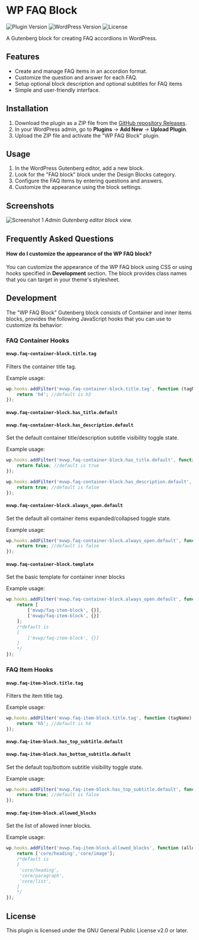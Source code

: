 # WP FAQ Block

![Plugin Version](https://img.shields.io/badge/version-1.0.0-blue.svg)
![WordPress Version](https://img.shields.io/badge/WordPress-5.8%2B-blue.svg)
![License](https://img.shields.io/badge/license-GPL--2.0%2B-blue.svg)

A Gutenberg block for creating FAQ accordions in WordPress.

## Features

- Create and manage FAQ items in an accordion format.
- Customize the question and answer for each FAQ.
- Setup optional block description and optional subtitles for FAQ items
- Simple and user-friendly interface.

## Installation

1. Download the plugin as a ZIP file from the [GitHub repository Releases](https://github.com/jmvwp/wp-faq-block/releases/tag/v1.0.0).
2. In your WordPress admin, go to **Plugins** → **Add New** → **Upload Plugin**.
3. Upload the ZIP file and activate the "WP FAQ Block" plugin.

## Usage

1. In the WordPress Gutenberg editor, add a new block.
2. Look for the "FAQ block" block under the Design Blocks category.
3. Configure the FAQ items by entering questions and answers.
4. Customize the appearance using the block settings.

## Screenshots

![Screenshot 1](https://github.com/jmvwp/wp-faq-block/assets/140622500/967b8a08-7c02-42df-bb05-1382ec22314f)
*Admin Gutenberg editor block view.*

## Frequently Asked Questions

#### How do I customize the appearance of the WP FAQ block?

You can customize the appearance of the WP FAQ block using CSS or using hooks specified in **Development** section. The block provides class names that you can target in your theme's stylesheet.


## Development

The "WP FAQ Block" Gutenberg block consists of Container and inner items blocks, provides the following JavaScript hooks that you can use to customize its behavior:

### FAQ Container Hooks

#### `mvwp.faq-container-block.title.tag`

Filters the container title tag.

Example usage:

```javascript
wp.hooks.addFilter('mvwp.faq-container-block.title.tag', function (tagName) {
    return 'h4'; //default is h3
});
```

#### `mvwp.faq-container-block.has_title.default`
#### `mvwp.faq-container-block.has_description.default`

Set the default container title/description subtitle visibility toggle state.

Example usage:

```javascript
wp.hooks.addFilter('mvwp.faq-container-block.has_title.default', function (hasTitle) {
    return false; //default is true
});

wp.hooks.addFilter('mvwp.faq-container-block.has_description.default', function (hasDescription) {
    return true; //default is false
});
```

#### `mvwp.faq-container-block.always_open.default`

Set the default all container items expanded/collapsed toggle state.

Example usage:

```javascript
wp.hooks.addFilter('mvwp.faq-container-block.always_open.default', function (isAlwaysOpen) {
    return true; //default is false
});
```

#### `mvwp.faq-container-block.template`

Set the basic template for container inner blocks

Example usage:

```javascript
wp.hooks.addFilter('mvwp.faq-container-block.always_open.default', function (isAlwaysOpen) {
    return [
	    ['mvwp/faq-item-block', {}],
	    ['mvwp/faq-item-block', {}]
    ];
    /*default is
    [
	    ['mvwp/faq-item-block', {}]
    ]
    */
});
```


### FAQ Item Hooks

#### `mvwp.faq-item-block.title.tag`

Filters the item title tag.

Example usage:

```javascript
wp.hooks.addFilter('mvwp.faq-item-block.title.tag', function (tagName) {
    return 'h5'; //default is h4
});
```

#### `mvwp.faq-item-block.has_top_subtitle.default`
#### `mvwp.faq-item-block.has_bottom_subtitle.default`

Set the default top/bottom subtitle visibility toggle state.

Example usage:

```javascript
wp.hooks.addFilter('mvwp.faq-item-block.has_top_subtitle.default', function (hasSubtitle) {
    return true; //default is false
});
```

#### `mvwp.faq-item-block.allowed_blocks`

Set the list of allowed inner blocks.

Example usage:

```javascript
wp.hooks.addFilter('mvwp.faq-item-block.allowed_blocks', function (allowedBlocks) {
    return ['core/heading','core/image'];
    /*default is
    [
     'core/heading',
     'core/paragraph',
     'core/list',
    ]
    */
});
```

## License

This plugin is licensed under the GNU General Public License v2.0 or later.
